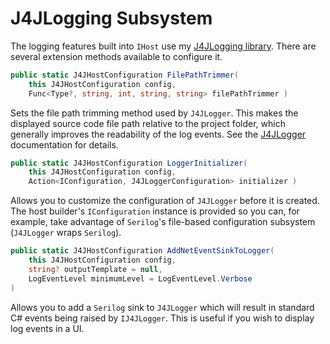 # J4JLogging Subsystem

The logging features built into `IHost` use my [J4JLogging library](https://github.com/markolbert/J4JLogging). There are several extension methods available to configure it.

```csharp
public static J4JHostConfiguration FilePathTrimmer(
    this J4JHostConfiguration config, 
    Func<Type?, string, int, string, string> filePathTrimmer )
```

Sets the file path trimming method used by `J4JLogger`. This makes the displayed source code file path relative to the project folder, which generally improves the readability of the log events. See the [J4JLogger](https://github.com/markolbert/J4JLogging) documentation for details.

```csharp
public static J4JHostConfiguration LoggerInitializer(
    this J4JHostConfiguration config,
    Action<IConfiguration, J4JLoggerConfiguration> initializer )
```

Allows you to customize the configuration of `J4JLogger` before it is created. The host builder's `IConfiguration` instance is provided so you can, for example, take advantage of `Serilog`'s file-based configuration subsystem (`J4JLogger` wraps `Serilog`).

```csharp
public static J4JHostConfiguration AddNetEventSinkToLogger(
    this J4JHostConfiguration config,
    string? outputTemplate = null,
    LogEventLevel minimumLevel = LogEventLevel.Verbose
)
```

Allows you to add a `Serilog` sink to `J4JLogger` which will result in standard C# events being raised by `IJ4JLogger`. This is useful if you wish to display log events in a UI.
